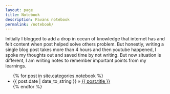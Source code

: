 ```yaml
---
layout: page
title: Notebook
description: Pavans notebook
permalink: /notebook/
---
```


Initially I blogged to add a drop in ocean of knowledge that internet has and felt content when post helped solve others problem. But honestly, writing a single blog post takes more than 4 hours and then youtube happened, I spoke my thoughts out and saved time by not writing. But now situation is different, I am writing notes to remember important points from my learnings.  

<ul>
  {% for post in site.categories.notebook %}
    <li>
        <span>{{ post.date | date_to_string }}</span> » <a href="{{ post.url }}" title="{{ post.title }}">{{ post.title }}</a>
    </li>
  {% endfor %}
</ul>